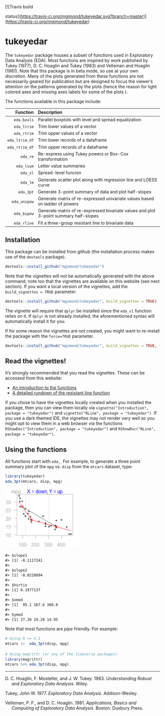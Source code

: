 <!-- badges: start --> [![Travis build
status](https://travis-ci.org/mgimond/tukeyedar.svg?branch=master)](https://travis-ci.org/mgimond/tukeyedar)
<!-- badges: end -->

# tukeyedar

The `tukeyedar` package houses a subset of functions used in Exploratory
Data Analysis (EDA). Most functions are inspired by work published by
Tukey (1977), D. C. Hoaglin and Tukey (1983) and Velleman and Hoaglin
(1981). Note that this package is in beta mode, so use at your own
discretion. Many of the plots generated from these functions are not
necessarily geared for publication but are designed to focus the
viewer’s attention on the patterns generated by the plots (hence the
reason for light colored axes and missing axes labels for some of the
plots ).

The functions available in this package include:

|       Function | Description                                                                           |
|---------------:|:--------------------------------------------------------------------------------------|
|    `eda_boxls` | Parallel boxplots with level and spread equalization                                  |
|    `eda_ltrim` | Trim lower values of a vector                                                         |
|    `eda_rtrim` | Trim upper values of a vector                                                         |
| `eda_ltrim_df` | Trim lower records of a dataframe                                                     |
| `eda_rtrim_df` | Trim upper records of a dataframe                                                     |
|       `eda_re` | Re-express using Tukey powers or Box-Cox transformation                               |
|     `eda_lsum` | Letter value summaries                                                                |
|       `eda_sl` | Spread-level funcion                                                                  |
|       `eda_lm` | Generate scatter plot along with regression line and LOESS curve                      |
|      `eda_3pt` | Generate 3-point summary of data and plot half-slopes                                 |
|   `eda_unipow` | Generate matrix of re-expressed univariate values based on ladder of powers           |
|    `eda_bipow` | Generate matrix of re-expressed bivariate values and plot 3-point summary half-slopes |
|    `eda_rline` | Fit a three-group resistant line to bivariate data                                    |

## Installation

This package can be installed from github (the installation process
makes use of the `devtools` package).

``` r
devtools::install_github("mgimond/tukeyedar")
```

Note that the vignettes will not be automatically generated with the
above command; note too that the vignettes are available on this website
(see next section). If you want a local version of the vignettes, add
the `build_vignettes = TRUE` parameter.

``` r
devtools::install_github("mgimond/tukeyedar", build_vignettes = TRUE)
```

The vignette will require that `dplyr` be installed since the `eda_sl`
function relies on it. If `dplyr` is not already installed, the
aforementioned syntax will automatically install it for you.

If for some reason the vignettes are not created, you might want to
re-install the package with the `force=TRUE` parameter.

``` r
devtools::install_github("mgimond/tukeyedar", build_vignettes = TRUE, force=TRUE)
```

## Read the vignettes!

It’s strongly recommended that you read the vignettes. These can be
accessed from this website:

-   [An introduction to the
    functions](https://mgimond.github.io/tukeyedar/articles/Introduction.html)
-   [A detailed rundown of the resistant line
    function](https://mgimond.github.io/tukeyedar/articles/RLine.html)

If you chose to have the vignettes locally created when you installed
the package, then you can view them locally via
`vignette("Introduction", package = "tukeyedar")` and
`vignette("RLine", package = "tukeyedar")`. If you use a dark themed
IDE, the vignettes may not render very well so you might opt to view
them in a web browser via the functions
`RShowDoc("Introduction", package = "tukeyedar")` and
`RShowDoc("RLine", package = "tukeyedar")`.

## Using the functions

All functions start with `eda_`. For example, to generate a three point
summary plot of the `mpg` vs. `disp` from the `mtcars` dataset, type:

``` r
library(tukeyedar)
eda_3pt(mtcars, disp, mpg)
```

![](README-unnamed-chunk-5-1.png)<!-- -->

    #> $slope1
    #> [1] -0.1117241
    #> 
    #> $slope2
    #> [1] -0.0220894
    #> 
    #> $hsrtio
    #> [1] 0.1977137
    #> 
    #> $xmed
    #> [1]  95.1 167.6 360.0
    #> 
    #> $ymed
    #> [1] 27.30 19.20 14.95

Note that most functions are *pipe* friendly. For example:

``` r
# Using R >= 4.1
mtcars |>  eda_3pt(disp, mpg)

# Using magrittr (or any of the tidyverse packages)
library(magrittr)
mtcars %>% eda_3pt(disp, mpg)
```

------------------------------------------------------------------------

<div id="refs" class="references csl-bib-body hanging-indent">

<div id="ref-understanding_eda1983" class="csl-entry">

D. C. Hoaglin, F. Mosteller, and J. W. Tukey. 1983. *Understanding
Robust and Exploratory Data Analysis*. Wiley.

</div>

<div id="ref-eda1977" class="csl-entry">

Tukey, John W. 1977. *Exploratory Data Analysis*. Addison-Wesley.

</div>

<div id="ref-applied_eda1981" class="csl-entry">

Velleman, P. F., and D. C. Hoaglin. 1981. *Applications, Basics and
Computing of Exploratory Data Analysis*. Boston: Duxbury Press.

</div>

</div>
